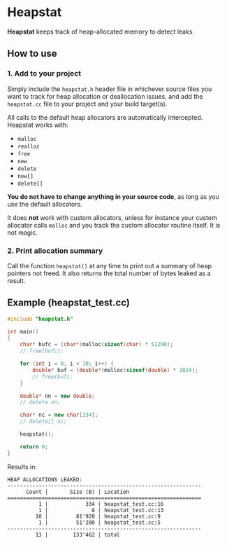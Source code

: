 # Heapstat

**Heapstat** keeps track of heap-allocated memory to detect leaks.

## How to use

### 1. Add to your project

Simply include the `heapstat.h` header file in whichever source files you want to track for heap allocation or deallocation issues, and add the `heapstat.cc` file to your project and your build target(s).

All calls to the default heap allocators are automatically intercepted. Heapstat works with:
- `malloc`
- `realloc`
- `free`
- `new`
- `delete`
- `new[]`
- `delete[]`

**You do not have to change anything in your source code**, as long as you use the default allocators.

It does **not** work with custom allocators, unless for instance your custom allocator calls `malloc` and you track the custom allocator routine itself. It is not magic.

### 2. Print allocation summary

Call the function `heapstat()` at any time to print out a summary of heap pointers not freed. It also returns the total number of bytes leaked as a result.

## Example (heapstat_test.cc)

```cpp
#include "heapstat.h"

int main()
{
    char* bufc = (char*)malloc(sizeof(char) * 51200);
    // free(bufc);

    for (int i = 0; i < 10; i++) {
        double* buf = (double*)malloc(sizeof(double) * 1024);
        // free(buf);
    }

    double* nn = new double;
    // delete nn;

    char* nc = new char[334];
    // delete[] nc;

    heapstat();

    return 0;
}
```

Results in:
```
HEAP ALLOCATIONS LEAKED:
--------------------------------------------------------------
      Count |       Size (B) | Location
==============================================================
          1 |            334 | heapstat_test.cc:16
          1 |              8 | heapstat_test.cc:13
         10 |         81'920 | heapstat_test.cc:9
          1 |         51'200 | heapstat_test.cc:5
--------------------------------------------------------------
         13 |        133'462 | total
```

